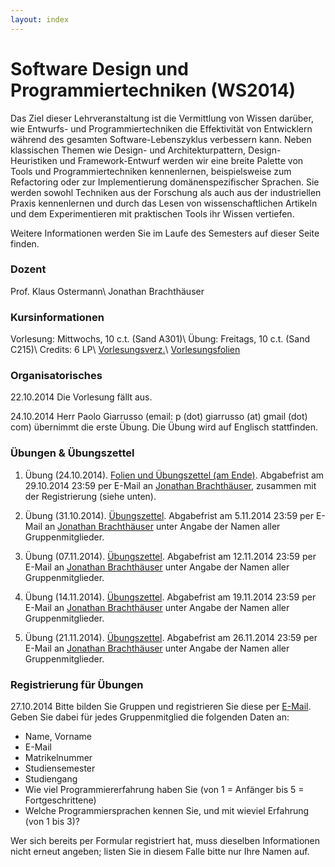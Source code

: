 ```yaml
---
layout: index
---
```


# Software Design und Programmiertechniken (WS2014)

Das Ziel dieser Lehrveranstaltung ist die Vermittlung von Wissen
darüber, wie Entwurfs- und Programmiertechniken die Effektivität von
Entwicklern während des gesamten Software-Lebenszyklus verbessern kann.
Neben klassischen Themen wie Design- und Architekturpattern,
Design-Heuristiken und Framework-Entwurf werden wir eine breite Palette
von Tools und Programmiertechniken kennenlernen, beispielsweise zum
Refactoring oder zur Implementierung domänenspezifischer Sprachen.
Sie werden sowohl Techniken aus der Forschung als auch aus der
industriellen Praxis kennenlernen und durch das Lesen von
wissenschaftlichen Artikeln und dem Experimentieren mit praktischen
Tools ihr Wissen vertiefen.

Weitere Informationen werden Sie im Laufe des Semesters auf dieser Seite finden.

### Dozent
Prof. Klaus Ostermann\\
Jonathan Brachthäuser

### Kursinformationen
Vorlesung: Mittwochs, 10 c.t. (Sand A301)\\
Übung: Freitags, 10 c.t. (Sand C215)\\
Credits: 6 LP\\
[Vorlesungsverz.](http://campus.verwaltung.uni-tuebingen.de/lsfpublic/rds?state=verpublish&status=init&vmfile=no&publishid=113720&moduleCall=webInfo&publishConfFile=webInfo&publishSubDir=veranstaltung)\\
[Vorlesungsfolien](https://github.com/klauso/SDPT2014)


### Organisatorisches
22.10.2014 Die Vorlesung fällt aus.

24.10.2014 Herr Paolo Giarrusso (email: p (dot) giarrusso (at) gmail (dot) com) übernimmt die erste Übung. Die Übung wird auf Englisch stattfinden.

### Übungen & Übungszettel
1. Übung (24.10.2014). [Folien und Übungszettel (am Ende)](https://github.com/klauso/SDPT2014/raw/master/exercises/WS14-SDPT%20Ex1.pdf). Abgabefrist am 29.10.2014 23:59 per E-Mail an [Jonathan Brachthäuser](mailto:jonathan.brachthaeuser@uni-tuebingen.de), zusammen mit der Registrierung (siehe unten).

2. Übung (31.10.2014). [Übungszettel](https://github.com/b-studios/SDPT2014/raw/master/exercises/WS14-SDPT%20Ex2.pdf). Abgabefrist am 5.11.2014 23:59 per E-Mail an [Jonathan Brachthäuser](mailto:jonathan.brachthaeuser@uni-tuebingen.de) unter Angabe der Namen aller Gruppenmitglieder.

3. Übung (07.11.2014). [Übungszettel](https://github.com/b-studios/SDPT2014/raw/master/exercises/WS14-SDPT%20Ex3.pdf). Abgabefrist am 12.11.2014 23:59 per E-Mail an [Jonathan Brachthäuser](mailto:jonathan.brachthaeuser@uni-tuebingen.de) unter Angabe der Namen aller Gruppenmitglieder.

4. Übung (14.11.2014). [Übungszettel](https://github.com/b-studios/SDPT2014/raw/master/exercises/WS14-SDPT%20Ex4.pdf). Abgabefrist am 19.11.2014 23:59 per E-Mail an [Jonathan Brachthäuser](mailto:jonathan.brachthaeuser@uni-tuebingen.de) unter Angabe der Namen aller Gruppenmitglieder.

5. Übung (21.11.2014). [Übungszettel](https://github.com/b-studios/SDPT2014/raw/master/exercises/WS14-SDPT%20Ex5.pdf). Abgabefrist am 26.11.2014 23:59 per E-Mail an [Jonathan Brachthäuser](mailto:jonathan.brachthaeuser@uni-tuebingen.de) unter Angabe der Namen aller Gruppenmitglieder.


### Registrierung für Übungen

27.10.2014 Bitte bilden Sie Gruppen und registrieren Sie diese per [E-Mail](jonathan.brachthaeuser@uni-tuebingen.de). Geben Sie dabei für jedes Gruppenmitglied die folgenden Daten an:

* Name, Vorname
* E-Mail
* Matrikelnummer
* Studiensemester
* Studiengang
* Wie viel Programmiererfahrung haben Sie (von 1 = Anfänger bis 5 = Fortgeschrittene)
* Welche Programmiersprachen kennen Sie, und mit wieviel Erfahrung (von 1 bis 3)?

Wer sich bereits per Formular registriert hat, muss dieselben Informationen nicht erneut angeben; listen Sie in diesem Falle bitte nur Ihre Namen auf.

